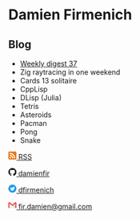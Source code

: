 # Damien Firmenich

## Blog

- [Weekly digest 37](20210913-weekly-digest-37)
- Zig raytracing in one weekend
- Cards 13 solitaire
- CppLisp
- DLisp (Julia)
- Tetris
- Asteroids
- Pacman
- Pong
- Snake

<p><a href="rss.xml"><img src="static/rss.png" width="16px"></img> RSS</a></p>
<p><a href="https://github.com/damienfir"><img src="static/GitHub-Mark-32px.png" width="16px"></img> damienfir</a></p>
<p><a href="https://twitter.com/dfirmenich"><img src="static/twitter.png" width="16px"></img> dfirmenich</a></p>
<p><a href="mailto:fir.damien@gmail.com"><img src="static/gmail.png" width="16px"></img> fir.damien@gmail.com</a></p>

